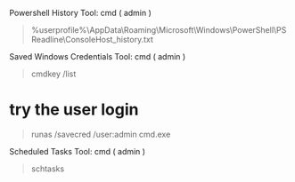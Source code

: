 Powershell History
Tool: cmd ( admin )
> %userprofile%\AppData\Roaming\Microsoft\Windows\PowerShell\PSReadline\ConsoleHost_history.txt

Saved Windows Credentials
Tool: cmd ( admin )
> cmdkey /list
# try the user login
> runas /savecred /user:admin cmd.exe


Scheduled Tasks
Tool: cmd ( admin )
> schtasks
